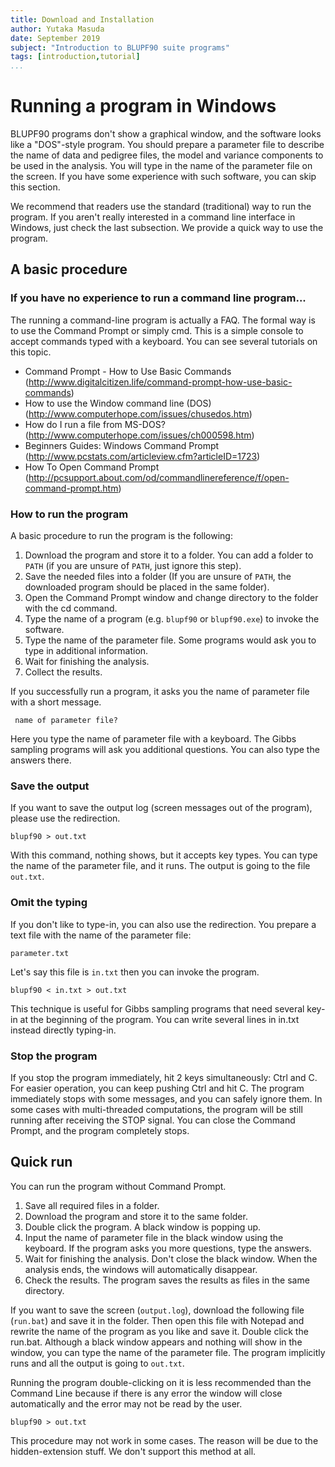```yaml
---
title: Download and Installation
author: Yutaka Masuda
date: September 2019
subject: "Introduction to BLUPF90 suite programs"
tags: [introduction,tutorial]
...
```


Running a program in Windows
============================

BLUPF90 programs don't show a graphical window, and the software looks like a "DOS"-style
program.
You should prepare a parameter file to describe the name of data and pedigree files, the model and variance components to be used in the analysis.
You will type in the name of the parameter file on the screen.
If you have some experience with such software, you can skip this section.

We recommend that readers use the standard (traditional) way to run the program.
If you aren't really interested in a command line interface in Windows, just check the last subsection.
We provide a quick way to use the program.

A basic procedure
-----------------

### If you have no experience to run a command line program... ###

The running a command-line program is actually a FAQ.
The formal way is to use the Command Prompt or simply cmd.
This is a simple console to accept commands typed with a keyboard.
You can see several tutorials on this topic.

- Command Prompt - How to Use Basic Commands
  (<http://www.digitalcitizen.life/command-prompt-how-use-basic-commands>)
- How to use the Window command line (DOS) (<http://www.computerhope.com/issues/chusedos.htm>)
- How do I run a file from MS-DOS? (<http://www.computerhope.com/issues/ch000598.htm>)
- Beginners Guides: Windows Command Prompt (<http://www.pcstats.com/articleview.cfm?articleID=1723>)
- How To Open Command Prompt (<http://pcsupport.about.com/od/commandlinereference/f/open-command-prompt.htm>)

### How to run the program ###

A basic procedure to run the program is the following:

  1. Download the program and store it to a folder.
     You can add a folder to `PATH` (if you are unsure of `PATH`, just ignore this step).
  2. Save the needed files into a folder (If you are unsure of `PATH`, the downloaded program should be placed in the same folder).
  3. Open the Command Prompt window and change directory to the folder with the cd command.
  4. Type the name of a program (e.g. `blupf90` or `blupf90.exe`) to invoke the software.
  5. Type the name of the parameter file. Some programs would ask you to type in additional information.
  6. Wait for finishing the analysis.
  7. Collect the results.

If you successfully run a program, it asks you the name of parameter file with a short message.

~~~~~{language=output}
 name of parameter file?
~~~~~

Here you type the name of parameter file with a keyboard.
The Gibbs sampling programs will ask you additional questions.
You can also type the answers there.

### Save the output ###

If you want to save the output log (screen messages out of the program), please use the redirection.

~~~~~{language=shell}
blupf90 > out.txt
~~~~~

With this command, nothing shows, but it accepts key types.
You can type the name of the parameter file, and it runs.
The output is going to the file `out.txt`.

### Omit the typing ###

If you don't like to type-in, you can also use the redirection.
You prepare a text file with the name of the parameter file:

~~~~~{language=text caption="in.txt"}
parameter.txt
~~~~~

Let's say this file is `in.txt` then you can invoke the program.

~~~~~{language=shell}
blupf90 < in.txt > out.txt
~~~~~

This technique is useful for Gibbs sampling programs that need several key-in at the beginning of the program.
You can write several lines in in.txt instead directly typing-in.

### Stop the program ###

If you stop the program immediately, hit 2 keys simultaneously: Ctrl and C. For easier operation, you can keep pushing Ctrl and hit C. The program immediately stops with some messages, and you can safely ignore them. In some cases with multi-threaded computations, the program will be still running after receiving the STOP signal.
You can close the Command Prompt, and the program completely stops.


Quick run
---------

You can run the program without Command Prompt.

  1. Save all required files in a folder.
  2. Download the program and store it to the same folder.
  3. Double click the program. A black window is popping up.
  4. Input the name of parameter file in the black window using the keyboard. If the program asks you more questions, type the answers.
  5. Wait for finishing the analysis. Don't close the black window. When the analysis ends, the windows will automatically disappear.
  6. Check the results. The program saves the results as files in the same directory.

If you want to save the screen (`output.log`), download the following file (`run.bat`) and save it in the folder.
Then open this file with Notepad and rewrite the name of the program as you like and save it.
Double click the run.bat.
Although a black window appears and nothing will show in the window, you can type the name of the parameter file.
The program implicitly runs and all the output is going to `out.txt`.

Running the program double-clicking on it is less recommended than the Command Line because if there is any error the window will close automatically and the error may not be read by the user.

~~~~~{language=text caption="run.bat"}
blupf90 > out.txt
~~~~~

This procedure may not work in some cases.
The reason will be due to the hidden-extension stuff. We don't support this method at all.
